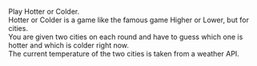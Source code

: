 Play Hotter or Colder.<br>
Hotter or Colder is a game like the famous game Higher or Lower, but for cities.<br>
You are given two cities on each round and have to guess which one is hotter and which is colder right now.<br>
The current temperature of the two cities is taken from a weather API.
